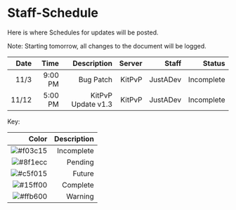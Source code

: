 # Staff-Schedule
Here is where Schedules for updates will be posted.

Note: Starting tomorrow, all changes to the document will be logged.


| Date | Time | Description | Server | Staff | Status |
| -----:| ------:| ---------------:| ---------:| ------:| -----:|
| 11/3 | 9:00 PM | Bug Patch | KitPvP | JustADev | Incomplete |
| 11/12 | 5:00 PM | KitPvP Update v1.3 | KitPvP | JustADev | Incomplete |


Key:

| Color | Description |
| ----:| ------------:|
|![#f03c15](https://placehold.it/15/f03c15/000000?text=+) |Incomplete|
|![#8f1ecc](https://placehold.it/15/8f1ecc/000000?text=+) |Pending|
|![#c5f015](https://placehold.it/15/c5f015/000000?text=+) |Future|      
|![#15ff00](https://placehold.it/15/15ff00/000000?text=+) |Complete|
|![#ffb600](https://placehold.it/15/ffb600/000000?text=+) |Warning|
